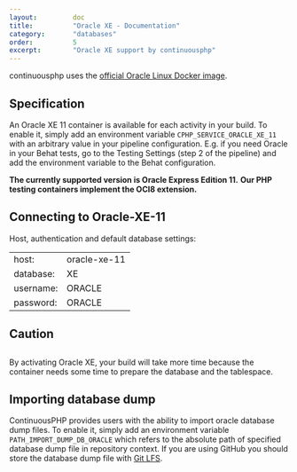 ```yaml
---
layout:         doc
title:          "Oracle XE - Documentation"
category:       "databases"
order:          5
excerpt:        "Oracle XE support by continuousphp"
---
```


continuousphp uses the [official Oracle Linux Docker image](https://hub.docker.com/_/oraclelinux/).

## Specification

An Oracle XE 11 container is available for each activity in your build. To enable it, simply add an environment variable `CPHP_SERVICE_ORACLE_XE_11` with an arbitrary value in your pipeline configuration. E.g. if you need Oracle in your Behat tests, go to the Testing Settings (step 2 of the pipeline) and add the environment variable to the Behat configuration.

__The currently supported version is Oracle Express Edition 11.__
__Our PHP testing containers implement the OCI8 extension.__

## Connecting to Oracle-XE-11

Host, authentication and default database settings:

<table>
  <tr>
    <td>host:</td><td>oracle-xe-11</td> 
  </tr>
  <tr>
    <td>database:</td><td>XE</td> 
  </tr>
  <tr>
    <td>username:</td><td>ORACLE</td> 
  </tr>
  <tr>
    <td>password:</td><td>ORACLE</td>
  </tr>
</table>


## Caution

<div class="row panel callout warning clearfix">
 <h2 class="left"><i class="fa fa-exclamation-triangle"></i></h2>
 By activating Oracle XE, your build will take more time because the container needs some time to prepare the database and the tablespace.
</div>

## Importing database dump

ContinuousPHP provides users with the ability to import oracle database dump files. To enable it, simply add an environment variable `PATH_IMPORT_DUMP_DB_ORACLE` which refers to the absolute path of specified database dump file in repository context. 
If you are using GitHub you should store the database dump file with [Git LFS](https://git-lfs.github.com/).


